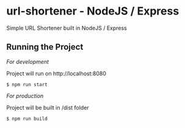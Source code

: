 # url-shortener - NodeJS / Express

Simple URL Shortener built in NodeJS / Express

## Running the Project

_For development_

Project will run on http://localhost:8080

```
$ npm run start
```

_For production_

Project will be built in /dist folder

```
$ npm run build
```
